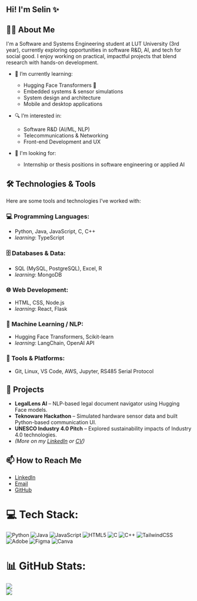 ## Hi! I'm Selin ✨

## 👩‍💻 About Me

I'm a Software and Systems Engineering student at LUT University (3rd year), currently exploring opportunities in software R&D, AI, and tech for social good. I enjoy working on practical, impactful projects that blend research with hands-on development.

- 🌱 I’m currently learning:
  - Hugging Face Transformers 🤖
  - Embedded systems & sensor simulations
  - System design and architecture
  - Mobile and desktop applications

- 🔍 I’m interested in:
  - Software R&D (AI/ML, NLP)
  - Telecommunications & Networking
  - Front-end Development and UX

- 🎯 I'm looking for:
  - Internship or thesis positions in software engineering or applied AI

## 🛠 Technologies & Tools

Here are some tools and technologies I’ve worked with:

### 💻 Programming Languages:
- Python, Java, JavaScript, C, C++
- *learning*: TypeScript

### 🗄 Databases & Data:
- SQL (MySQL, PostgreSQL), Excel, R
- *learning*: MongoDB

### 🌐 Web Development:
- HTML, CSS, Node.js
- *learning*: React, Flask

### 🤖 Machine Learning / NLP:
- Hugging Face Transformers, Scikit-learn
- *learning*: LangChain, OpenAI API

### 🧪 Tools & Platforms:
- Git, Linux, VS Code, AWS, Jupyter, RS485 Serial Protocol

## 📁 Projects

- **LegalLens AI** – NLP-based legal document navigator using Hugging Face models.
- **Teknoware Hackathon** – Simulated hardware sensor data and built Python-based communication UI.
- **UNESCO Industry 4.0 Pitch** – Explored sustainability impacts of Industry 4.0 technologies.
- *(More on my [LinkedIn](https://www.linkedin.com/in/selnckli) or [CV](https://github.com/selnckli/CV_Selin_Cekli.pdf))*

## 📫 How to Reach Me

- [LinkedIn](https://www.linkedin.com/in/selnckli)
- [Email](mailto:selinccekli@gmail.com)
- [GitHub](https://github.com/selnckli)


# 💻 Tech Stack:
![Python](https://img.shields.io/badge/python-3670A0?style=for-the-badge&logo=python&logoColor=ffdd54) ![Java](https://img.shields.io/badge/java-%23ED8B00.svg?style=for-the-badge&logo=openjdk&logoColor=white) ![JavaScript](https://img.shields.io/badge/javascript-%23323330.svg?style=for-the-badge&logo=javascript&logoColor=%23F7DF1E) ![HTML5](https://img.shields.io/badge/html5-%23E34F26.svg?style=for-the-badge&logo=html5&logoColor=white) ![C](https://img.shields.io/badge/c-%2300599C.svg?style=for-the-badge&logo=c&logoColor=white) ![C++](https://img.shields.io/badge/c++-%2300599C.svg?style=for-the-badge&logo=c%2B%2B&logoColor=white) ![TailwindCSS](https://img.shields.io/badge/tailwindcss-%2338B2AC.svg?style=for-the-badge&logo=tailwind-css&logoColor=white) ![Adobe](https://img.shields.io/badge/adobe-%23FF0000.svg?style=for-the-badge&logo=adobe&logoColor=white) ![Figma](https://img.shields.io/badge/figma-%23F24E1E.svg?style=for-the-badge&logo=figma&logoColor=white) ![Canva](https://img.shields.io/badge/Canva-%2300C4CC.svg?style=for-the-badge&logo=Canva&logoColor=white)
# 📊 GitHub Stats:

![](https://nirzak-streak-stats.vercel.app/?user=selnckli&theme=merko&hide_border=true)<br/>
![](https://github-readme-stats.vercel.app/api/top-langs/?username=selnckli&theme=merko&hide_border=true&include_all_commits=true&count_private=false&layout=compact)
